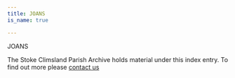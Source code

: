 ```yaml
---
title: JOANS
is_name: true

---
```


JOANS


The Stoke Climsland Parish Archive holds material under this index entry. To find out more please [contact us](/contact/)
